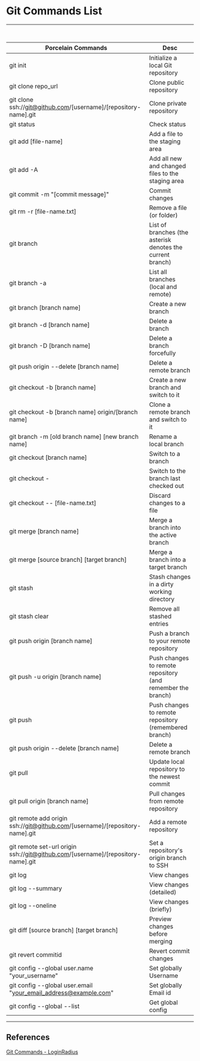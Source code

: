 
# Git Commands List
---
<br />

| Porcelain Commands                            | Desc                                                                  |
|-----------------------------------------------|-----------------------------------------------------------------------|
| git init                                      | Initialize a local Git repository                                     |
| git clone repo_url                            | Clone public repository                                               |
| git clone ssh://git@github.com/[username]/[repository-name].git | Clone private repository                            |
| git status                                    | Check status                                                          |
| git add [file-name]                           | Add a file to the staging area                                        |
| git add -A                                    | Add all new and changed files to the staging area                     |
| git commit -m "[commit message]"              | Commit changes                                                        |
| git rm -r [file-name.txt]                     | Remove a file (or folder)                                             |
| git branch                                    | List of branches (the asterisk denotes the current branch)            |
| git branch -a                                 | List all branches (local and remote)                                  |
| git branch [branch name]                      | Create a new branch                                                   |
| git branch -d [branch name]                   | Delete a branch                                                       |
| git branch -D [branch name]                   | Delete a branch forcefully                                            |
| git push origin --delete [branch name]        | Delete a remote branch                                                |
| git checkout -b [branch name]                 | Create a new branch and switch to it                                  |
| git checkout -b [branch name] origin/[branch name] | Clone a remote branch and switch to it                           |
| git branch -m [old branch name] [new branch name] | Rename a local branch                                             |
| git checkout [branch name]                    | Switch to a branch                                                    |
| git checkout -                                | Switch to the branch last checked out                                 |
| git checkout -- [file-name.txt]               | Discard changes to a file                                             |
| git merge [branch name]                       | Merge a branch into the active branch                                 |
| git merge [source branch] [target branch]     | Merge a branch into a target branch                                   |
| git stash                                     | Stash changes in a dirty working directory                            |
| git stash clear                               | Remove all stashed entries                                            |
| git push origin [branch name]                 | Push a branch to your remote repository                               |
| git push -u origin [branch name]              | Push changes to remote repository (and remember the branch)           |
| git push                                      | Push changes to remote repository (remembered branch)                 |
| git push origin --delete [branch name]        | Delete a remote branch                                                |
| git pull                                      | Update local repository to the newest commit                          |
| git pull origin [branch name]                 | Pull changes from remote repository                                   |
| git remote add origin ssh://git@github.com/[username]/[repository-name].git | Add a remote repository                 |
| git remote set-url origin ssh://git@github.com/[username]/[repository-name].git | Set a repository's origin branch to SSH |
| git log                                       | View changes                                                          |
| git log --summary                             | View changes (detailed)                                               |
| git log --oneline                             | View changes (briefly)                                                |
| git diff [source branch] [target branch]      | Preview changes before merging                                        |
| git revert commitid                           | Revert commit changes                                                 |
| git config --global user.name "your_username" | Set globally Username                                                 |
| git config --global user.email "your_email_address@example.com" | Set globally Email id                               |
| git config --global --list                    | Get global config                                                     |

---
## References

[Git Commands - LoginRadius](https://www.loginradius.com/blog/engineering/git-commands)
